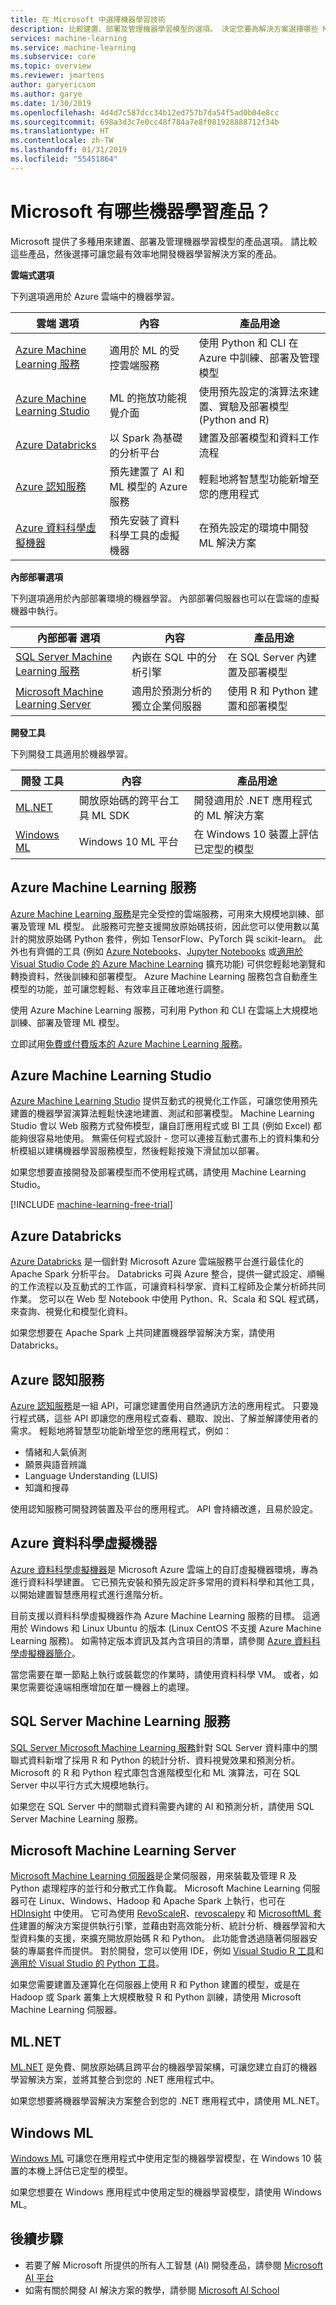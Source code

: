 ```yaml
---
title: 在 Microsoft 中選擇機器學習技術
description: 比較建置、部署及管理機器學習模型的選項。 決定您要為解決方案選擇哪些 Microsoft 產品。
services: machine-learning
ms.service: machine-learning
ms.subservice: core
ms.topic: overview
ms.reviewer: jmartens
author: garyericson
ms.author: garye
ms.date: 1/30/2019
ms.openlocfilehash: 4d4d7c587dcc34b12ed757b7da54f5ad0b04e8cc
ms.sourcegitcommit: 698a3d3c7e0cc48f784a7e8f081928888712f34b
ms.translationtype: HT
ms.contentlocale: zh-TW
ms.lasthandoff: 01/31/2019
ms.locfileid: "55451864"
---
```

# <a name="what-are-the-machine-learning-products-at-microsoft"></a>Microsoft 有哪些機器學習產品？

Microsoft 提供了多種用來建置、部署及管理機器學習模型的產品選項。 請比較這些產品，然後選擇可讓您最有效率地開發機器學習解決方案的產品。


**雲端式選項**

下列選項適用於 Azure 雲端中的機器學習。

| 雲端&nbsp;選項 | 內容 | 產品用途 |
|-|-|-|
| [Azure Machine Learning 服務](#azure-machine-learning-services) | 適用於 ML 的受控雲端服務  | 使用 Python 和 CLI 在 Azure 中訓練、部署及管理模型 |
| [Azure Machine Learning Studio](#azure-machine-learning-studio) | ML 的拖放功能視覺介面 | 使用預先設定的演算法來建置、實驗及部署模型 (Python and R)|
| [Azure Databricks](#azure-databricks) | 以 Spark 為基礎的分析平台 | 建置及部署模型和資料工作流程 |
| [Azure 認知服務](#azure-cognitive-services) | 預先建置了 AI 和 ML 模型的 Azure 服務 | 輕鬆地將智慧型功能新增至您的應用程式 |
| [Azure 資料科學虛擬機器](#azure-data-science-virtual-machine) | 預先安裝了資料科學工具的虛擬機器 | 在預先設定的環境中開發 ML 解決方案 |

**內部部署選項**

下列選項適用於內部部署環境的機器學習。 內部部署伺服器也可以在雲端的虛擬機器中執行。

| 內部部署&nbsp;選項 | 內容 | 產品用途 |
|-|-|-|
| [SQL Server Machine Learning 服務](#sql-server-machine-learning-services) | 內嵌在 SQL 中的分析引擎 | 在 SQL Server 內建置及部署模型 |
| [Microsoft Machine Learning Server](#microsoft-machine-learning-server) | 適用於預測分析的獨立企業伺服器 | 使用 R 和 Python 建置和部署模型 |

**開發工具**

下列開發工具適用於機器學習。

| 開發&nbsp;工具 | 內容 | 產品用途 |
|-|-|-|
| [ML.NET](#mlnet) | 開放原始碼的跨平台工具 ML SDK | 開發適用於 .NET 應用程式的 ML 解決方案 |
| [Windows ML](#windows-ml) | Windows 10 ML 平台 | 在 Windows 10 裝置上評估已定型的模型 |







## <a name="azure-machine-learning-service"></a>Azure Machine Learning 服務

[Azure Machine Learning 服務](overview-what-is-azure-ml.md)是完全受控的雲端服務，可用來大規模地訓練、部署及管理 ML 模型。 此服務可完整支援開放原始碼技術，因此您可以使用數以萬計的開放原始碼 Python 套件，例如 TensorFlow、PyTorch 與 scikit-learn。 此外也有齊備的工具 (例如 [Azure Notebooks](https://notebooks.azure.com/)、[Jupyter Notebooks](http://jupyter.org) 或[適用於 Visual Studio Code 的 Azure Machine Learning](https://aka.ms/vscodetoolsforai) 擴充功能) 可供您輕鬆地瀏覽和轉換資料，然後訓練和部署模型。 Azure Machine Learning 服務包含自動產生模型的功能，並可讓您輕鬆、有效率且正確地進行調整。

使用 Azure Machine Learning 服務，可利用 Python 和 CLI 在雲端上大規模地訓練、部署及管理 ML 模型。

立即試用[免費或付費版本的 Azure Machine Learning 服務](http://aka.ms/AMLFree)。

## <a name="azure-machine-learning-studio"></a>Azure Machine Learning Studio

[Azure Machine Learning Studio](../studio/what-is-ml-studio.md) 提供互動式的視覺化工作區，可讓您使用預先建置的機器學習演算法輕鬆快速地建置、測試和部署模型。 Machine Learning Studio 會以 Web 服務方式發佈模型，讓自訂應用程式或 BI 工具 (例如 Excel) 都能夠很容易地使用。
無需任何程式設計 - 您可以連接互動式畫布上的資料集和分析模組以建構機器學習服務模型，然後輕鬆按幾下滑鼠加以部署。

如果您想要直接開發及部署模型而不使用程式碼，請使用 Machine Learning Studio。

[!INCLUDE [machine-learning-free-trial](../../../includes/machine-learning-free-trial.md)]

## <a name="azure-databricks"></a>Azure Databricks

[Azure Databricks](/azure/azure-databricks/what-is-azure-databricks) 是一個針對 Microsoft Azure 雲端服務平台進行最佳化的 Apache Spark 分析平台。 Databricks 可與 Azure 整合，提供一鍵式設定、順暢的工作流程以及互動式的工作區，可讓資料科學家、資料工程師及企業分析師共同作業。
您可以在 Web 型 Notebook 中使用 Python、R、Scala 和 SQL 程式碼，來查詢、視覺化和模型化資料。

如果您想要在 Apache Spark 上共同建置機器學習解決方案，請使用 Databricks。

## <a name="azure-cognitive-services"></a>Azure 認知服務

[Azure 認知服務](/azure/cognitive-services/welcome)是一組 API，可讓您建置使用自然通訊方法的應用程式。 只要幾行程式碼，這些 API 即讓您的應用程式查看、聽取、說出、了解並解譯使用者的需求。 輕鬆地將智慧型功能新增至您的應用程式，例如： 

- 情緒和人氣偵測
- 願景與語音辨識
- Language Understanding (LUIS)
- 知識和搜尋

使用認知服務可開發跨裝置及平台的應用程式。 API 會持續改進，且易於設定。

## <a name="azure-data-science-virtual-machine"></a>Azure 資料科學虛擬機器

[Azure 資料科學虛擬機器](../data-science-virtual-machine/overview.md)是 Microsoft Azure 雲端上的自訂虛擬機器環境，專為進行資料科學建置。 它已預先安裝和預先設定許多常用的資料科學和其他工具，以開始建置智慧應用程式進行進階分析。

目前支援以資料科學虛擬機器作為 Azure Machine Learning 服務的目標。
這適用於 Windows 和 Linux Ubuntu 的版本 (Linux CentOS 不支援 Azure Machine Learning 服務)。
如需特定版本資訊及其內含項目的清單，請參閱 [Azure 資料科學虛擬機器簡介](../data-science-virtual-machine/overview.md)。

當您需要在單一節點上執行或裝載您的作業時，請使用資料科學 VM。 或者，如果您需要從遠端相應增加在單一機器上的處理。

## <a name="sql-server-machine-learning-services"></a>SQL Server Machine Learning 服務

[SQL Server Microsoft Machine Learning 服務](https://docs.microsoft.com/sql/advanced-analytics/r/r-services)針對 SQL Server 資料庫中的關聯式資料新增了採用 R 和 Python 的統計分析、資料視覺效果和預測分析。 Microsoft 的 R 和 Python 程式庫包含進階模型化和 ML 演算法，可在 SQL Server 中以平行方式大規模地執行。

如果您在 SQL Server 中的關聯式資料需要內建的 AI 和預測分析，請使用 SQL Server Machine Learning 服務。

## <a name="microsoft-machine-learning-server"></a>Microsoft Machine Learning Server

[Microsoft Machine Learning 伺服器](https://docs.microsoft.com/machine-learning-server/what-is-machine-learning-server)是企業伺服器，用來裝載及管理 R 及 Python 處理程序的並行和分散式工作負載。 Microsoft Machine Learning 伺服器可在 Linux、Windows、Hadoop 和 Apache Spark 上執行，也可在 [HDInsight](https://azure.microsoft.com/services/hdinsight/r-server/) 中使用。 它可為使用 [RevoScaleR](https://docs.microsoft.com/machine-learning-server/r-reference/revoscaler/revoscaler)、[revoscalepy](https://docs.microsoft.com/machine-learning-server/python-reference/revoscalepy/revoscalepy-package) 和 [MicrosoftML 套件](https://docs.microsoft.com/r-server/r/concept-what-is-the-microsoftml-package)建置的解決方案提供執行引擎，並藉由對高效能分析、統計分析、機器學習和大型資料集的支援，來擴充開放原始碼 R 和 Python。 此功能會透過隨著伺服器安裝的專屬套件而提供。 對於開發，您可以使用 IDE，例如 [Visual Studio R 工具](https://www.visualstudio.com/vs/rtvs/)和[適用於 Visual Studio 的 Python 工具](https://www.visualstudio.com/vs/python/)。

如果您需要建置及運算化在伺服器上使用 R 和 Python 建置的模型，或是在 Hadoop 或 Spark 叢集上大規模散發 R 和 Python 訓練，請使用 Microsoft Machine Learning 伺服器。

## <a name="mlnet"></a>ML.NET

[ML.NET](https://docs.microsoft.com/dotnet/machine-learning/) 是免費、開放原始碼且跨平台的機器學習架構，可讓您建立自訂的機器學習解決方案，並將其整合到您的 .NET 應用程式中。

如果您想要將機器學習解決方案整合到您的 .NET 應用程式中，請使用 ML.NET。

## <a name="windows-ml"></a>Windows ML

[Windows ML](https://docs.microsoft.com/windows/uwp/machine-learning/) 可讓您在應用程式中使用定型的機器學習模型，在 Windows 10 裝置的本機上評估已定型的模型。

如果您想要在 Windows 應用程式中使用定型的機器學習模型，請使用 Windows ML。

## <a name="next-steps"></a>後續步驟

- 若要了解 Microsoft 所提供的所有人工智慧 (AI) 開發產品，請參閱 [Microsoft AI 平台](https://www.microsoft.com/ai)
- 如需有關於開發 AI 解決方案的教學，請參閱 [Microsoft AI School](https://aischool.microsoft.com/learning-paths)
